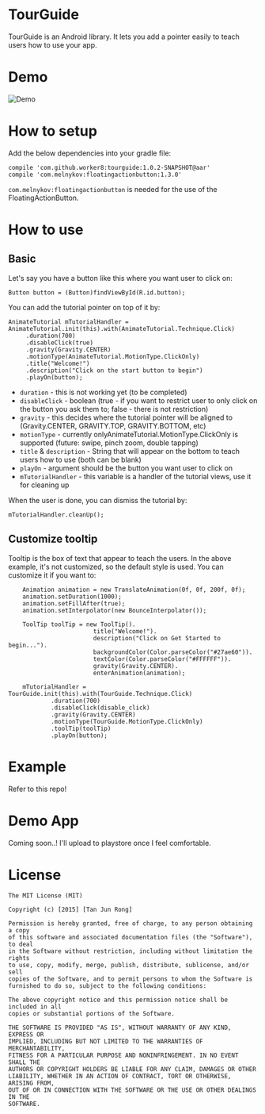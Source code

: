 # TourGuide
TourGuide is an Android library. It lets you add a pointer easily to teach users how to use your app.

# Demo
![Demo](https://raw.githubusercontent.com/worker8/all_my_media_files/master/device-2015-06-17-180522.gif)


# How to setup
Add the below dependencies into your gradle file:

    compile 'com.github.worker8:tourguide:1.0.2-SNAPSHOT@aar'
    compile 'com.melnykov:floatingactionbutton:1.3.0'

`com.melnykov:floatingactionbutton` is needed for the use of the FloatingActionButton.

# How to use
## Basic
Let's say you have a button like this where you want user to click on:

    Button button = (Button)findViewById(R.id.button);

You can add the tutorial pointer on top of it by:

    AnimateTutorial mTutorialHandler = AnimateTutorial.init(this).with(AnimateTutorial.Technique.Click)
         .duration(700)
         .disableClick(true)
         .gravity(Gravity.CENTER)
         .motionType(AnimateTutorial.MotionType.ClickOnly)
         .title("Welcome!")
         .description("Click on the start button to begin")
         .playOn(button);

- `duration` - this is not working yet (to be completed)
- `disableClick` - boolean (true - if you want to restrict user to only click on the button you ask them to; false - there is not restriction)
- `gravity` - this decides where the tutorial pointer will be aligned to (Gravity.CENTER, GRAVITY.TOP, GRAVITY.BOTTOM, etc)
- `motionType` - currently onlyAnimateTutorial.MotionType.ClickOnly is supported (future: swipe, pinch zoom, double tapping)
- `title` & `description` - String that will appear on the bottom to teach users how to use (both can be blank)
- `playOn` - argument should be the button you want user to click on
- `mTutorialHandler` - this variable is a handler of the tutorial views, use it for cleaning up

When the user is done, you can dismiss the tutorial by:

    mTutorialHandler.cleanUp();

## Customize tooltip
Tooltip is the box of text that appear to teach the users. In the above example, it's not customized, so the default style is used. You can customize it if you want to:

        Animation animation = new TranslateAnimation(0f, 0f, 200f, 0f);
        animation.setDuration(1000);
        animation.setFillAfter(true);
        animation.setInterpolator(new BounceInterpolator());

        ToolTip toolTip = new ToolTip().
                            title("Welcome!").
                            description("Click on Get Started to begin...").
                            backgroundColor(Color.parseColor("#27ae60")).
                            textColor(Color.parseColor("#FFFFFF")).
                            gravity(Gravity.CENTER).
                            enterAnimation(animation);

        mTutorialHandler = TourGuide.init(this).with(TourGuide.Technique.Click)
                .duration(700)
                .disableClick(disable_click)
                .gravity(Gravity.CENTER)
                .motionType(TourGuide.MotionType.ClickOnly)
                .toolTip(toolTip)
                .playOn(button);
# Example
Refer to this repo!

# Demo App
Coming soon..! I'll upload to playstore once I feel comfortable.

# License

    The MIT License (MIT)
    
    Copyright (c) [2015] [Tan Jun Rong]
    
    Permission is hereby granted, free of charge, to any person obtaining a copy
    of this software and associated documentation files (the "Software"), to deal
    in the Software without restriction, including without limitation the rights
    to use, copy, modify, merge, publish, distribute, sublicense, and/or sell
    copies of the Software, and to permit persons to whom the Software is
    furnished to do so, subject to the following conditions:
    
    The above copyright notice and this permission notice shall be included in all
    copies or substantial portions of the Software.
    
    THE SOFTWARE IS PROVIDED "AS IS", WITHOUT WARRANTY OF ANY KIND, EXPRESS OR
    IMPLIED, INCLUDING BUT NOT LIMITED TO THE WARRANTIES OF MERCHANTABILITY,
    FITNESS FOR A PARTICULAR PURPOSE AND NONINFRINGEMENT. IN NO EVENT SHALL THE
    AUTHORS OR COPYRIGHT HOLDERS BE LIABLE FOR ANY CLAIM, DAMAGES OR OTHER
    LIABILITY, WHETHER IN AN ACTION OF CONTRACT, TORT OR OTHERWISE, ARISING FROM,
    OUT OF OR IN CONNECTION WITH THE SOFTWARE OR THE USE OR OTHER DEALINGS IN THE
    SOFTWARE.

